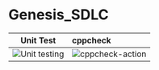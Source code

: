 # Genesis_SDLC
|Unit Test|cppcheck|
|:--:|:--|
|![Unit testing](https://github.com/99002634/Genesis_SDLC/workflows/Unit%20testing/badge.svg?branch=master)|![cppcheck-action](https://github.com/99002634/Genesis_SDLC/workflows/cppcheck-action/badge.svg?branch=master)|
